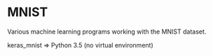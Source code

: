# MNIST
Various machine learning programs working with the MNIST dataset.

keras_mnist => Python 3.5 (no virtual environment)

